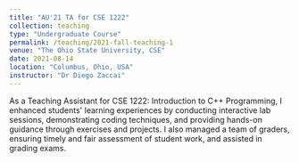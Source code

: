 ```yaml
---
title: "AU'21 TA for CSE 1222"
collection: teaching
type: "Undergraduate Course"
permalink: /teaching/2021-fall-teaching-1
venue: "The Ohio State University, CSE"
date: 2021-08-14
location: "Columbus, Ohio, USA"
instructor: "Dr Diego Zaccai"
---
```


As a Teaching Assistant for CSE 1222: Introduction to C++ Programming, I enhanced students' learning experiences by conducting interactive lab sessions, demonstrating coding techniques, and providing hands-on guidance through exercises and projects. I also managed a team of graders, ensuring timely and fair assessment of student work, and assisted in grading exams. 
